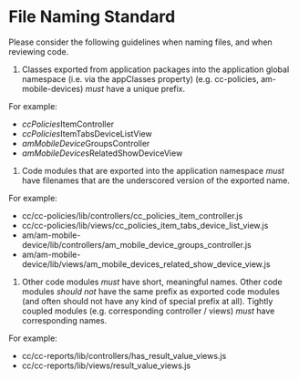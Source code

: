 File Naming Standard
====================

Please consider the following guidelines when naming files, and when reviewing code.

1. Classes exported from application packages into the application global namespace (i.e. via the appClasses property) (e.g. cc-policies, am-mobile-devices) _must_ have a unique prefix.

  For example:

  - <em>ccPolicies</em>ItemController
  - <em>ccPolicies</em>ItemTabsDeviceListView
  - <em>amMobileDevice</em>GroupsController
  - <em>amMobileDevice</em>sRelatedShowDeviceView

1. Code modules that are exported into the application namespace _must_ have filenames that are the underscored version of the exported name.

  For example:

  - cc/cc-policies/lib/controllers/cc\_policies\_item\_controller.js
  - cc/cc-policies/lib/views/cc\_policies\_item\_tabs\_device\_list\_view.js
  - am/am-mobile-device/lib/controllers/am\_mobile\_device\_groups\_controller.js
  - am/am-mobile-device/lib/views/am\_mobile\_devices\_related\_show\_device\_view.js

1. Other code modules _must_ have short, meaningful names. Other code modules _should not_ have the same prefix as exported code modules (and often should not have any kind of special prefix at all). Tightly coupled modules (e.g. corresponding controller / views) _must_ have corresponding names.

  For example:

  - cc/cc-reports/lib/controllers/has\_result\_value\_views.js
  - cc/cc-reports/lib/views/result\_value\_views.js
